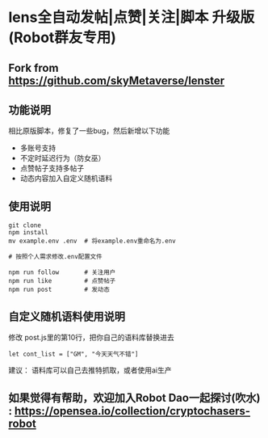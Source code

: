 # lens全自动发帖|点赞|关注|脚本 升级版(Robot群友专用) 
## Fork from https://github.com/skyMetaverse/lenster

## 功能说明
相比原版脚本，修复了一些bug，然后新增以下功能
- 多账号支持
- 不定时延迟行为（防女巫）
- 点赞帖子支持多帖子
- 动态内容加入自定义随机语料

## 使用说明
```
git clone
npm install
mv example.env .env  # 将example.env重命名为.env

# 按照个人需求修改.env配置文件

npm run follow       # 关注用户
npm run like         # 点赞帖子
npm run post         # 发动态
```

## 自定义随机语料使用说明
修改 post.js里的第10行，把你自己的语料库替换进去
```
let cont_list = ["GM", "今天天气不错"]
```
建议： 语料库可以自己去推特抓取，或者使用ai生产

## 如果觉得有帮助，欢迎加入Robot Dao一起探讨(吹水) : https://opensea.io/collection/cryptochasers-robot